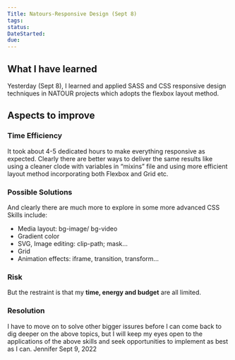 ```yaml
---
Title: Natours-Responsive Design (Sept 8)
tags:
status:
DateStarted:
due:
---
```


## What I have learned

Yesterday (Sept 8), I learned and applied SASS and CSS responsive design techniques in NATOUR projects which adopts the flexbox layout method.

## Aspects to improve

### Time Efficiency

It took about 4-5 dedicated hours to make everything responsive as expected. Clearly there are better ways to deliver the same results like using a cleaner clode with variables in “mixins” file and using more efficient layout method incorporating both Flexbox and Grid etc.

### Possible Solutions

And clearly there are much more to explore in some more advanced CSS Skills include:

- Media layout: bg-image/ bg-video
- Gradient color
- SVG, Image editing: clip-path; mask…
- Grid
- Animation effects: iframe, transition, transform…

### Risk

But the restraint is that my **time, energy and budget** are all limited.

### Resolution

I have to move on to solve other bigger issures before I can come back to dig deeper on the above topics, but I will keep my eyes open to the applications of the above skills and seek opportunities to implement as best as I can.
Jennifer
Sept 9, 2022

###
